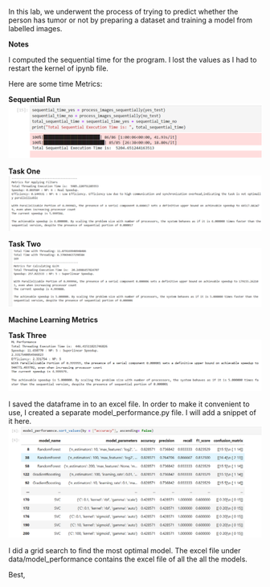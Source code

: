 In this lab, we underwent the process of trying to predict whether the person has tumor or not by preparing a dataset and training a model from labelled images.

**Notes**

I computed the sequential time for the program. I lost the values as I had to restart the kernel of ipynb file. 

Here are some time Metrics:

**Sequential Run**
![Sequential Run](./plotsAndNumbers/Sequential_Time.png "Sequential Time")

**Task One**
![Task One Metrics](./plotsAndNumbers/taskOneMetrics.png "task One Metrics")

**Task Two**
![Task Two Metrics](./plotsAndNumbers/taskTwoMetrics.png "task two Metrics")

**Machine Learning Metrics**

**Task Three**
![Task Two Metrics](./plotsAndNumbers/taskThreeMetrics.png "task two Metrics")

I saved the dataframe in to an excel file. In order to make it convenient to use, I created a separate model_performance.py file. I will add a snippet of it here.
![model_performance](./plotsAndNumbers/model_performance.png "model_performance")

I did a grid search to find the most optimal model. The excel file under data/model_performance contains the excel file of all the all the models.

Best,



